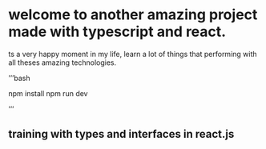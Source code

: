 # welcome to another amazing project made with typescript and react. 

ts a very happy moment in my life, learn a lot of things that performing with all theses amazing technologies.

’’’bash

npm install
npm run dev

’’’

## training with types and interfaces in react.js 

